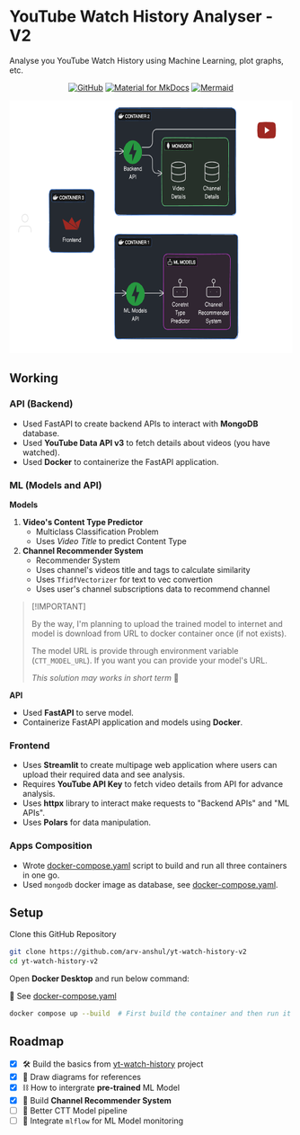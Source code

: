 # YouTube Watch History Analyser - V2

Analyse you YouTube Watch History using Machine Learning, plot graphs, etc.

<p align="center">
<a href="https://github.com/arv-anshul/yt-watch-history"><img src="https://img.shields.io/badge/Project%20V1-181717?logo=github&amp;logoColor=fff" alt="GitHub"></a>
<a href="https://arv-anshul.github.io/project/yt-watch-history"><img src="https://img.shields.io/badge/Project%20Webpage-526CFE?logo=materialformkdocs&amp;logoColor=fff" alt="Material for MkDocs"></a>
<a href="https://arv-anshul.github.io/project/yt-watch-history/v2-architecture"><img src="https://img.shields.io/badge/Project%20Architecture%20Diagram-FF3670?logo=mermaid&amp;logoColor=fff" alt="Mermaid"></a>
</p>

<p align=center>
  <img src="assets/img/diagram-for-v2.png" height="450px" title="Architecture of Project">
</p>

## Working

### API (Backend)

- Used FastAPI to create backend APIs to interact with **MongoDB** database.
- Used **YouTube Data API v3** to fetch details about videos (you have watched).
- Used **Docker** to containerize the FastAPI application.

### ML (Models and API)

**Models**

1. **Video's Content Type Predictor**
   - Multiclass Classification Problem
   - Uses _Video Title_ to predict Content Type
2. **Channel Recommender System**
   - Recommender System
   - Uses channel's videos title and tags to calculate similarity
   - Uses `TfidfVectorizer` for text to vec convertion
   - Uses user's channel subscriptions data to recommend channel

> \[!IMPORTANT\]
>
> By the way, I'm planning to upload the trained model to internet and model is download from URL to docker container
> once (if not exists).
>
> The model URL is provide through environment variable (`CTT_MODEL_URL`). If you want you can provide your model's URL.
>
> _This solution may works in short term_ 🤞

**API**

- Used **FastAPI** to serve model.
- Containerize FastAPI application and models using **Docker**.

### Frontend

- Uses **Streamlit** to create multipage web application where users can upload their required data and see analysis.
- Requires **YouTube API Key** to fetch video details from API for advance analysis.
- Uses **httpx** library to interact make requests to "Backend APIs" and "ML APIs".
- Uses **Polars** for data manipulation.

### Apps Composition

- Wrote [docker-compose.yaml] script to build and run all three containers in one go.
- Used `mongodb` docker image as database, see [docker-compose.yaml].

## Setup

Clone this GitHub Repository

```bash
git clone https://github.com/arv-anshul/yt-watch-history-v2
cd yt-watch-history-v2
```

Open **Docker Desktop** and run below command:

👀 See [docker-compose.yaml]

```bash
docker compose up --build  # First build the container and then run it (for first time)
```

## Roadmap

- [x] 🛠️ Build the basics from [yt-watch-history] project
- [x] 🎨 Draw diagrams for references
- [x] ⛓️ How to intergrate **pre-trained** ML Model
- [x] 🤖 Build **Channel Recommender System**
- [ ] 👷 Better CTT Model pipeline
- [ ] 📌 Integrate `mlflow` for ML Model monitoring

[docker-compose.yaml]: docker-compose.yaml
[yt-watch-history]: https://github.com/arv-anshul/yt-watch-history
